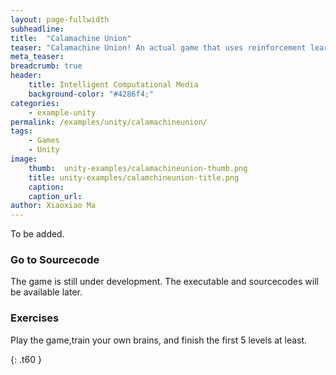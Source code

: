 ```yaml
---
layout: page-fullwidth
subheadline: 
title:  "Calamachine Union"
teaser: "Calamachine Union! An actual game that uses reinforcement learning. The gameplay is to design and train your agent to play a platformer game!"
meta_teaser: 
breadcrumb: true
header:
    title: Intelligent Computational Media
    background-color: "#4286f4;"
categories:
    - example-unity
permalink: /examples/unity/calamachineunion/
tags:
    - Games
    - Unity
image:
    thumb:  unity-examples/calamachineunion-thumb.png
    title: unity-examples/calamchineunion-title.png
    caption: 
    caption_url: 
author: Xiaoxiao Ma
---
```


To be added.

### Go to Sourcecode
The game is still under development. The executable and sourcecodes will be available later.

### Exercises
Play the game,train your own brains, and finish the first 5 levels at least.


{: .t60 }
<!--
<div id="bottom" class="row t30">
    <div class="small-12 columns">
       {% include next-previous-post-in-category %}
    </div>
</div>
-->

